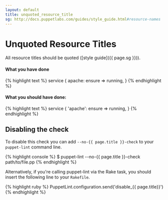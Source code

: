 ```yaml
---
layout: default
title: unquoted_resource_title
sg: http://docs.puppetlabs.com/guides/style_guide.html#resource-names
---
```


# Unquoted Resource Titles

All resource titles should be quoted ([style guide]({{ page.sg }})).

#### What you have done
{% highlight text %}
service { apache:
  ensure => running,
}
{% endhighlight %}

#### What you should have done:
{% highlight text %}
service { 'apache':
  ensure => running,
}
{% endhighlight %}

## Disabling the check

To disable this check you can add `--no-{{ page.title }}-check` to your
`puppet-lint` command line.

{% highlight console %}
$ puppet-lint --no-{{ page.title }}-check path/to/file.pp
{% endhighlight %}

Alternatively, if you're calling puppet-lint via the Rake task, you should
insert the following line to your `Rakefile`.

{% highlight ruby %}
PuppetLint.configuration.send('disable_{{ page.title}}')
{% endhighlight %}

